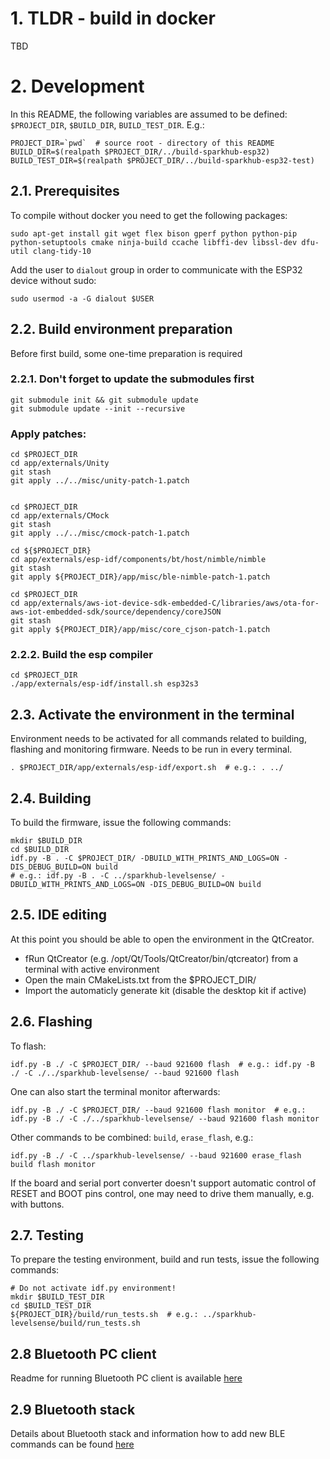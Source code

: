 # 1. TLDR - build in docker

TBD


# 2. Development
In this README, the following variables are assumed to be defined: `$PROJECT_DIR`, `$BUILD_DIR`, `BUILD_TEST_DIR`.
E.g.: 
```
PROJECT_DIR=`pwd`  # source root - directory of this README
BUILD_DIR=$(realpath $PROJECT_DIR/../build-sparkhub-esp32)
BUILD_TEST_DIR=$(realpath $PROJECT_DIR/../build-sparkhub-esp32-test)
```

## 2.1. Prerequisites
To compile without docker you need to get the following packages:
```
sudo apt-get install git wget flex bison gperf python python-pip python-setuptools cmake ninja-build ccache libffi-dev libssl-dev dfu-util clang-tidy-10
```
Add the user to `dialout` group in order to communicate with the ESP32 device without sudo:
```
sudo usermod -a -G dialout $USER
```

## 2.2. Build environment preparation
Before first build, some one-time preparation is required

### 2.2.1. Don't forget to update the submodules first
```
git submodule init && git submodule update
git submodule update --init --recursive
```

### Apply patches:
```
cd $PROJECT_DIR
cd app/externals/Unity
git stash
git apply ../../misc/unity-patch-1.patch


cd $PROJECT_DIR
cd app/externals/CMock
git stash
git apply ../../misc/cmock-patch-1.patch

cd ${$PROJECT_DIR}
cd app/externals/esp-idf/components/bt/host/nimble/nimble
git stash
git apply ${PROJECT_DIR}/app/misc/ble-nimble-patch-1.patch

cd $PROJECT_DIR
cd app/externals/aws-iot-device-sdk-embedded-C/libraries/aws/ota-for-aws-iot-embedded-sdk/source/dependency/coreJSON
git stash
git apply ${PROJECT_DIR}/app/misc/core_cjson-patch-1.patch

```

### 2.2.2. Build the esp compiler
```
cd $PROJECT_DIR 
./app/externals/esp-idf/install.sh esp32s3
```

## 2.3. Activate the environment in the terminal
Environment needs to be activated for all commands related to building, flashing and monitoring firmware. 
Needs to be run in every terminal.
```
. $PROJECT_DIR/app/externals/esp-idf/export.sh  # e.g.: . ../
```

## 2.4. Building
To build the firmware, issue the following commands:
```
mkdir $BUILD_DIR
cd $BUILD_DIR
idf.py -B . -C $PROJECT_DIR/ -DBUILD_WITH_PRINTS_AND_LOGS=ON -DIS_DEBUG_BUILD=ON build  
# e.g.: idf.py -B . -C ../sparkhub-levelsense/ -DBUILD_WITH_PRINTS_AND_LOGS=ON -DIS_DEBUG_BUILD=ON build 
```

## 2.5. IDE editing
At this point you should be able to open the environment in the QtCreator.
 - fRun QtCreator (e.g. /opt/Qt/Tools/QtCreator/bin/qtcreator) from a terminal with active environment
 - Open the main CMakeLists.txt from the $PROJECT_DIR/
 - Import the automaticly generate kit (disable the desktop kit if active)

## 2.6. Flashing
To flash:
```
idf.py -B ./ -C $PROJECT_DIR/ --baud 921600 flash  # e.g.: idf.py -B ./ -C ./../sparkhub-levelsense/ --baud 921600 flash
```

One can also start the terminal monitor afterwards:
```
idf.py -B ./ -C $PROJECT_DIR/ --baud 921600 flash monitor  # e.g.: idf.py -B ./ -C ./../sparkhub-levelsense/ --baud 921600 flash monitor
```
Other commands to be combined: `build`, `erase_flash`, e.g.:
```
idf.py -B ./ -C ../sparkhub-levelsense/ --baud 921600 erase_flash build flash monitor
```

If the board and serial port converter doesn't support automatic control of RESET and BOOT pins control, one may need to drive them manually, e.g. with buttons.

## 2.7. Testing
To prepare the testing environment, build and run tests, issue the following commands: 
```
# Do not activate idf.py environment!
mkdir $BUILD_TEST_DIR
cd $BUILD_TEST_DIR
${PROJECT_DIR}/build/run_tests.sh  # e.g.: ../sparkhub-levelsense/build/run_tests.sh
```


## 2.8 Bluetooth PC client

Readme for running Bluetooth PC client is available [here](misc/pc_ble_client)

## 2.9 Bluetooth stack

Details about Bluetooth stack and information how to add new BLE commands can be found [here](app/src/ble)